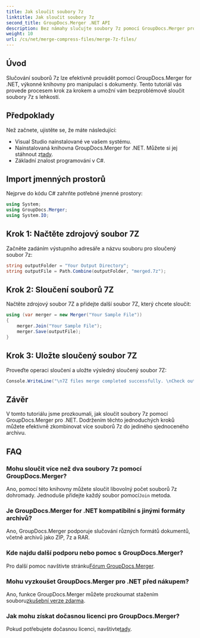 ```yaml
---
title: Jak sloučit soubory 7z
linktitle: Jak sloučit soubory 7z
second_title: GroupDocs.Merger .NET API
description: Bez námahy slučujte soubory 7z pomocí GroupDocs.Merger pro .NET. Postupujte podle našeho podrobného průvodce a plynule zkombinujte více archivů do jednoho.
weight: 10
url: /cs/net/merge-compress-files/merge-7z-files/
---
```

## Úvod
Slučování souborů 7z lze efektivně provádět pomocí GroupDocs.Merger for .NET, výkonné knihovny pro manipulaci s dokumenty. Tento tutoriál vás provede procesem krok za krokem a umožní vám bezproblémově sloučit soubory 7z s lehkostí.
## Předpoklady
Než začnete, ujistěte se, že máte následující:
- Visual Studio nainstalované ve vašem systému.
-  Nainstalovaná knihovna GroupDocs.Merger for .NET. Můžete si jej stáhnout z[tady](https://releases.groupdocs.com/merger/net/).
- Základní znalost programování v C#.

## Import jmenných prostorů
Nejprve do kódu C# zahrňte potřebné jmenné prostory:
```csharp
using System; 
using GroupDocs.Merger;
using System.IO;
```
## Krok 1: Načtěte zdrojový soubor 7Z
Začněte zadáním výstupního adresáře a názvu souboru pro sloučený soubor 7z:
```csharp
string outputFolder = "Your Output Directory";
string outputFile = Path.Combine(outputFolder, "merged.7z");
```
## Krok 2: Sloučení souborů 7Z
Načtěte zdrojový soubor 7Z a přidejte další soubor 7Z, který chcete sloučit:
```csharp
using (var merger = new Merger("Your Sample File"))
{
    merger.Join("Your Sample File");
    merger.Save(outputFile);
}
```
## Krok 3: Uložte sloučený soubor 7Z
Proveďte operaci sloučení a uložte výsledný sloučený soubor 7Z:
```csharp
Console.WriteLine("\n7Z files merge completed successfully. \nCheck output in {0}", outputFolder);
```

## Závěr
V tomto tutoriálu jsme prozkoumali, jak sloučit soubory 7z pomocí GroupDocs.Merger pro .NET. Dodržením těchto jednoduchých kroků můžete efektivně zkombinovat více souborů 7z do jediného sjednoceného archivu.

## FAQ
### Mohu sloučit více než dva soubory 7z pomocí GroupDocs.Merger?
 Ano, pomocí této knihovny můžete sloučit libovolný počet souborů 7z dohromady. Jednoduše přidejte každý soubor pomocí`Join` metoda.
### Je GroupDocs.Merger for .NET kompatibilní s jinými formáty archivů?
Ano, GroupDocs.Merger podporuje slučování různých formátů dokumentů, včetně archivů jako ZIP, 7z a RAR.
### Kde najdu další podporu nebo pomoc s GroupDocs.Merger?
 Pro další pomoc navštivte stránku[Fórum GroupDocs.Merger](https://forum.groupdocs.com/c/merger/32).
### Mohu vyzkoušet GroupDocs.Merger pro .NET před nákupem?
 Ano, funkce GroupDocs.Merger můžete prozkoumat stažením souboru[zkušební verze zdarma](https://releases.groupdocs.com/).
### Jak mohu získat dočasnou licenci pro GroupDocs.Merger?
 Pokud potřebujete dočasnou licenci, navštivte[tady](https://purchase.groupdocs.com/temporary-license/).